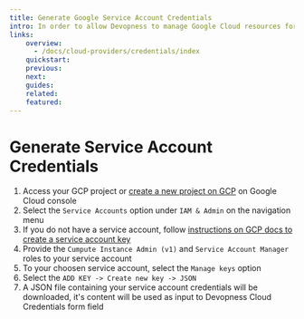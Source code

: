 ```yaml
---
title: Generate Google Service Account Credentials
intro: In order to allow Devopness to manage Google Cloud resources for you, you need to provide us Service Account Credentials.
links:
    overview:
      - /docs/cloud-providers/credentials/index
    quickstart:
    previous:
    next:
    guides:
    related:
    featured:
---
```


# Generate Service Account Credentials

1. Access your GCP project or [create a new project on GCP](https://cloud.google.com/resource-manager/docs/creating-managing-projects) on Google Cloud console
2. Select the `Service Accounts` option under `IAM & Admin` on the navigation menu
3. If you do not have a service account, follow [instructions on GCP docs to create a service account key](https://cloud.google.com/iam/docs/creating-managing-service-account-keys)
4. Provide the `Cumpute Instance Admin (v1)` and `Service Account Manager` roles to your service account
5. To your choosen service account, select the `Manage keys` option
6. Select the `ADD KEY -> Create new key -> JSON`
7. A JSON file containing your service account credentials will be downloaded, it's content will be used as input to Devopness Cloud Credentials form field
